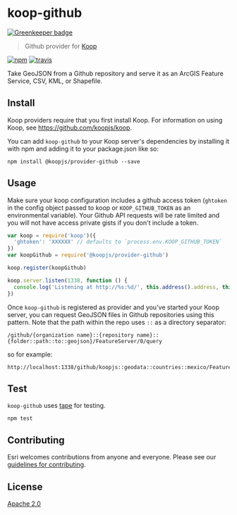 # koop-github

[![Greenkeeper badge](https://badges.greenkeeper.io/koopjs/koop-provider-github.svg)](https://greenkeeper.io/)

> Github provider for [Koop](https://github.com/koopjs/koop)

[![npm][npm-image]][npm-url]
[![travis][travis-image]][travis-url]

[npm-image]: https://img.shields.io/npm/v/koop-github.svg?style=flat-square
[npm-url]: https://www.npmjs.com/package/koop-github
[travis-image]: https://travis-ci.org/koopjs/koop-provider-github.svg?branch=master
[travis-url]: https://travis-ci.org/koopjs/koop-provider-github

Take GeoJSON from a Github repository and serve it as an ArcGIS Feature Service, CSV, KML, or Shapefile.

## Install

Koop providers require that you first install Koop. For information on using Koop, see https://github.com/koopjs/koop.

You can add `koop-github` to your Koop server's dependencies by installing it with npm and adding it to your package.json like so:

```
npm install @koopjs/provider-github --save
```

## Usage

Make sure your koop configuration includes a github access token (`ghtoken` in the config object passed to koop or `KOOP_GITHUB_TOKEN` as an environmental variable). Your Github API requests will be rate limited and you will not have access private gists if you don't include a token.

```js
var koop = require('koop')({
  'ghtoken': 'XXXXXX' // defaults to `process.env.KOOP_GITHUB_TOKEN`
})
var koopGithub = require('@koopjs/provider-github')

koop.register(koopGithub)

koop.server.listen(1338, function () {
  console.log('Listening at http://%s:%d/', this.address().address, this.address().port)
})
```

Once `koop-github` is registered as provider and you've started your Koop server, you can request GeoJSON files in Github repositories using this pattern.  Note that the path within the repo uses `::` as a directory separator:

```
/github/{organization name}::{repository name}::{folder::path::to::geojson}/FeatureServer/0/query
```

so for example:

```
http://localhost:1338/github/koopjs::geodata::countries::mexico/FeatureServer/0/query
```

## Test

`koop-github` uses [tape](https://github.com/substack/tape) for testing.

```
npm test
```

## Contributing

Esri welcomes contributions from anyone and everyone. Please see our [guidelines for contributing](https://github.com/Esri/contributing).

## License

[Apache 2.0](LICENSE)
